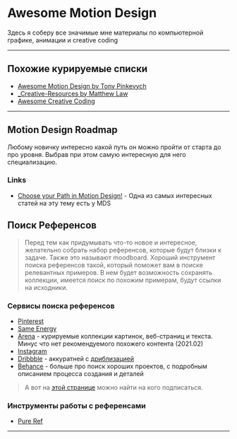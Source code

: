 # Awesome Motion Design

Здесь я соберу все значимые мне материалы по компьютерной графике, анимации и creative coding

------

## Похожие курируемые списки

* [Awesome Motion Design by Tony Pinkevych](https://blog.untimestudio.com/awesome-motion-design-and-animation-9c792b417f9e)
* [\_Creative-Resources by Matthew Law](https://bitbucket.org/foughtthelaw/_creative-resources/src/master/)
* [Awesome Creative Coding](https://github.com/terkelg/awesome-creative-coding)

------

## Motion Design Roadmap

Любому новичку интересно какой путь он можно пройти от старта до про уровня. Выбрав при этом самую интересную для него специализацию.

### Links

* [Choose your Path in Motion Design!](https://blog.motiondesign.school/choose-your-path-in-motion-design) - Одна из самых интересных статей на эту тему есть у MDS

## Поиск Референсов

> Перед тем как придумывать что-то новое и интересное, желательно собрать набор референсов, которые будут близки к задаче. Также это называют moodboard. Хороший инструмент поиска референсов такой, который поможет вам в поиске релевантных примеров. В нем будет возможность сохранять коллекции, имеется поиск по похожим примерам, будут ссылки на исходники.

### Сервисы поиска референсов

* [Pinterest](https://www.pinterest.com/)
* [Same Energy](https://same.energy/)
* [Arena](https://www.are.na/) - курируемые коллекции картинок, веб-страниц и текста. Минус что нет рекомендуемого похожего контента (2021.02)
* [Instagram](https://instagram.com/)
* [Dribbble](https://dribbble.com/) - аккуратней с [дриблизацией](https://www.intercom.com/blog/the-dribbblisation-of-design/)
* [Behance](https://www.behance.net/) - больше про поиск хороших проектов, с подробным описанием процесса создания и деталей

> А вот на [этой странице](motion-design/inspiration_profiles.md) можно найти на кого подписаться.

### Инструменты работы с референсами

* [Pure Ref](https://www.pureref.com/)

------
